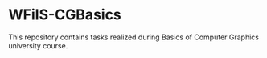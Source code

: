 # WFiIS-CGBasics

This repository contains tasks realized during Basics of Computer Graphics university course. 
